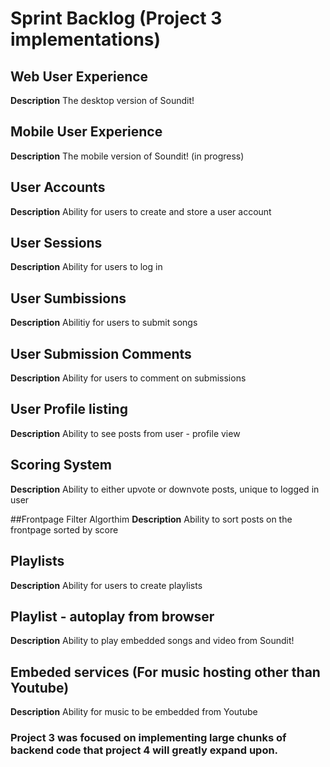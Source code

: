 # Sprint Backlog (Project 3 implementations)

## Web User Experience
**Description** The desktop version of Soundit!

## Mobile User Experience
**Description** The mobile version of Soundit! (in progress)

## User Accounts
**Description** Ability for users to create and store a user account

## User Sessions
**Description** Ability for users to log in

## User Sumbissions
**Description** Abilitiy for users to submit songs

## User Submission Comments
**Description** Ability for users to comment on submissions

## User Profile listing
**Description** Ability to see posts from user - profile view

## Scoring System
**Description** Ability to either upvote or downvote posts, unique to logged in user

##Frontpage Filter Algorthim
**Description** Ability to sort posts on the frontpage sorted by score

## Playlists
**Description** Ability for users to create playlists

## Playlist - autoplay from browser
**Description** Ability to play embedded songs and video from Soundit!

## Embeded services (For music hosting other than Youtube)
**Description** Ability for music to be embedded from Youtube


### Project 3 was focused on implementing large chunks of backend code that project 4 will greatly expand upon.